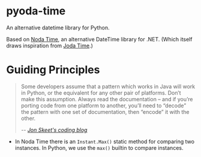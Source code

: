 # pyoda-time

An alternative datetime library for Python.

Based on [Noda Time](https://github.com/nodatime/nodatime), an alternative DateTime library for .NET. (Which itself draws inspiration from [Joda Time](https://github.com/JodaOrg/joda-time).)

# Guiding Principles

> Some developers assume that a pattern which works in Java will work in Python, or the equivalent for any other pair of platforms. Don’t make this assumption. Always read the documentation – and if you’re porting code from one platform to another, you’ll need to “decode” the pattern with one set of documentation, then “encode” it with the other.
>
> -- <cite>[Jon Skeet's coding blog](https://codeblog.jonskeet.uk/2015/05/05/common-mistakes-in-datetime-formatting-and-parsing/)</cite>

- In Noda Time there is an `Instant.Max()` static method for comparing two instances. In Python, we use the `max()` builtin to compare instances.
